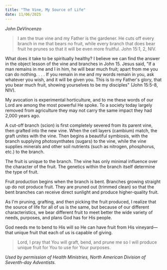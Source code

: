 ```yaml
---
title: "The Vine, My Source of Life"
date: 11/06/2025
---
```


_John DeVincenzo_

> <p></p>
> I am the true vine and my Father is the gardener. He cuts off every branch in me that bears no fruit, while every branch that does bear fruit he prunes so that it will be even more fruitful. John 15:1, 2, NIV.

What does it take to be spiritually healthy? I believe we can find the answer in the object lesson of the vine and branches in John 15. Jesus said, "If a man remains in me and I in him, he will bear much fruit; apart from me you can do nothing. . . . If you remain in me and my words remain in you, ask whatever you wish, and it will be given you. This is to my Father's glory, that you bear much fruit, showing yourselves to be my disciples" (John 15:5-8, NIV).

My avocation is experimental horticulture, and to me these words of our Lord are among the most powerful He spoke. To a society today largely removed from agriculture they may not carry the same impact they had 2,000 years ago.

A cut-off branch (scion) is first completely severed from its parent vine, then grafted into the new vine. When the cell layers (cambium) match, the graft unites with the vine. Then begins a beautiful symbiosis, with the branch supplying photosynthates (sugars) to the vine, while the vine supplies minerals and other soil nutrients (such as nitrogen, phosphorus, etc.) to the branch.

The fruit is unique to the branch. The vine has only minimal influence over the character of the fruit. The genetics within the branch itself determine the type of fruit.

Fruit production begins when the branch is bent. Branches growing straight up do not produce fruit. They are pruned out (trimmed clean) so that the bent branches can receive direct sunlight and produce higher-quality fruit.

As I'm pruning, grafting, and then picking the fruit produced, I realize that the source of life for all of us is the same, but because of our different characteristics, we bear different fruit to meet better the wide variety of needs, purposes, and plans God has for His people.

God needs me to bend to His will so He can have fruit from His vineyard—that unique fruit that each of us is capable of giving.

> <callout></callout>
> Lord, I pray that You will graft, bend, and prune me so I will produce unique fruit for You to use for Your purposes.

_Used by permission of Health Ministries, North American Division of Seventh-day Adventists._